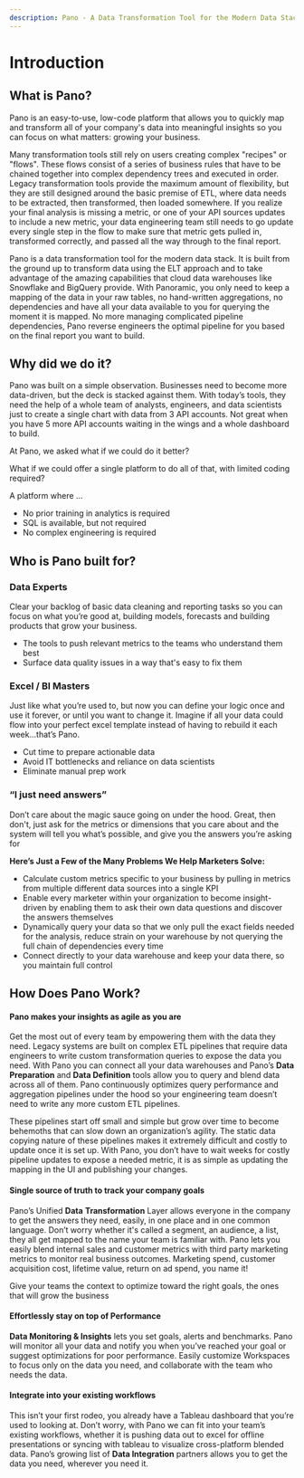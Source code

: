 ```yaml
---
description: Pano - A Data Transformation Tool for the Modern Data Stack
---
```


# Introduction

## What is Pano?

Pano is an easy-to-use, low-code platform that allows you to quickly map and transform all of your company's data into meaningful insights so you can focus on what matters: growing your business.

Many transformation tools still rely on users creating complex "recipes" or "flows". These flows consist of a series of business rules that have to be chained together into complex dependency trees and executed in order. Legacy transformation tools provide the maximum amount of flexibility, but they are still designed around the basic premise of ETL, where data needs to be extracted, then transformed, then loaded somewhere. If you realize your final analysis is missing a metric, or one of your API sources updates to include a new metric, your data engineering team still needs to go update every single step in the flow to make sure that metric gets pulled in, transformed correctly, and passed all the way through to the final report.

Pano is a data transformation tool for the modern data stack. It is built from the ground up to transform data using the ELT approach and to take advantage of the amazing capabilities that cloud data warehouses like Snowflake and BigQuery provide.  With Panoramic, you only need to keep a mapping of the data in your raw tables, no hand-written aggregations, no dependencies and have all your data available to you for querying the moment it is mapped. No more managing complicated pipeline dependencies, Pano reverse engineers the optimal pipeline for you based on the final report you want to build.

## Why did we do it?

Pano was built on a simple observation. Businesses need to become more data-driven, but the deck is stacked against them. With today’s tools, they need the help of a whole team of analysts, engineers, and data scientists just to create a single chart with data from 3 API accounts. Not great when you have 5 more API accounts waiting in the wings and a whole dashboard to build.

At Pano, we asked what if we could do it better? 

What if we could offer a single platform to do all of that, with limited coding required?

A platform where …

* No prior training in analytics is required
* SQL is available, but not required
* No complex engineering is required

## Who is Pano built for?

### Data Experts

Clear your backlog of basic data cleaning and reporting tasks so you can focus on what you’re good at, building models, forecasts and building products that grow your business.

* The tools to push relevant metrics to the teams who understand them best
* Surface data quality issues in a way that's easy to fix them

### Excel / BI Masters

Just like what you’re used to, but now you can define your logic once and use it forever, or until you want to change it. Imagine if all your data could flow into your perfect excel template instead of having to rebuild it each week...that’s Pano.

* Cut time to prepare actionable data
* Avoid IT bottlenecks and reliance on data scientists
* Eliminate manual prep work

### “I just need answers”

Don’t care about the magic sauce going on under the hood. Great, then don't, just ask for the metrics or dimensions that you care about and the system will tell you what’s possible, and give you the answers you’re asking for

**Here’s Just a Few of the Many Problems We Help Marketers Solve:**

* Calculate custom metrics specific to your business by pulling in metrics from multiple different data sources into a single KPI
* Enable every marketer within your organization to become insight-driven by enabling them to ask their own data questions and discover the answers themselves
* Dynamically query your data so that we only pull the exact fields needed for the analysis, reduce strain on your warehouse by not querying the full chain of dependencies every time
* Connect directly to your data warehouse and keep your data there, so you maintain full control

## How Does Pano Work?

#### Pano makes your insights as agile as you are

Get the most out of every team by empowering them with the data they need. Legacy systems are built on complex ETL pipelines that require data engineers to write custom transformation queries to expose the data you need. With Pano you can connect all your data warehouses and Pano’s **Data Preparation** and **Data Definition** tools allow you to query and blend data across all of them. Pano continuously optimizes query performance and aggregation pipelines under the hood so your engineering team doesn’t need to write any more custom ETL pipelines.

These pipelines start off small and simple but grow over time to become behemoths that can slow down an organization’s agility. The static data copying nature of these pipelines makes it extremely difficult and costly to update once it is set up. With Pano, you don’t have to wait weeks for costly pipeline updates to expose a needed metric, it is as simple as updating the mapping in the UI and publishing your changes.

#### Single source of truth to track your company goals

Pano’s Unified **Data** **Transformation** Layer allows everyone in the company to get the answers they need, easily, in one place and in one common language. Don’t worry whether it's called a segment, an audience, a list, they all get mapped to the name your team is familiar with. Pano lets you easily blend internal sales and customer metrics with third party marketing metrics to monitor real business outcomes. Marketing spend, customer acquisition cost, lifetime value, return on ad spend, you name it!

Give your teams the context to optimize toward the right goals, the ones that will grow the business

#### Effortlessly stay on top of Performance

**Data Monitoring & Insights** lets you set goals, alerts and benchmarks. Pano will monitor all your data and notify you when you’ve reached your goal or suggest optimizations for poor performance.  Easily customize Workspaces to focus only on the data you need, and collaborate with the team who needs the data.

#### Integrate into your existing workflows

This isn’t your first rodeo, you already have a Tableau dashboard that you’re used to looking at. Don’t worry, with Pano we can fit into your team’s existing workflows, whether it is pushing data out to excel for offline presentations or syncing with tableau to visualize cross-platform blended data. Pano’s growing list of **Data Integration** partners allows you to get the data you need, wherever you need it.

